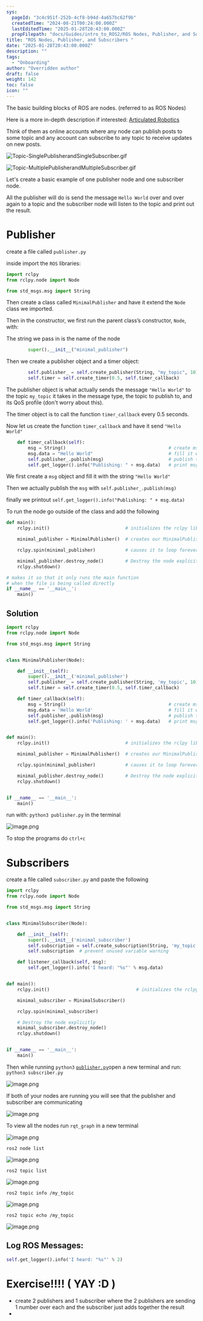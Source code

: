 ```yaml
---
sys:
  pageId: "3c4c951f-252b-4cf8-b94d-4a657bc62f9b"
  createdTime: "2024-08-21T00:24:00.000Z"
  lastEditedTime: "2025-01-28T20:43:00.000Z"
  propFilepath: "docs/Guides/intro_to_ROS2/ROS Nodes, Publisher, and Subscribers .md"
title: "ROS Nodes, Publisher, and Subscribers "
date: "2025-01-28T20:43:00.000Z"
description: ""
tags:
  - "Onboarding"
author: "Overridden author"
draft: false
weight: 142
toc: false
icon: ""
---
```


The basic building blocks of ROS are nodes. (referred to as ROS Nodes)

Here is a more in-depth description if interested: [Articulated Robotics](https://articulatedrobotics.xyz/tutorials/ready-for-ros/ros-overview#2-nodes)

Think of them as online accounts where any node can publish posts to some topic and any account can subscribe to any topic to receive updates on new posts.

![Topic-SinglePublisherandSingleSubscriber.gif](https://docs.ros.org/en/humble/_images/Topic-SinglePublisherandSingleSubscriber.gif)

![Topic-MultiplePublisherandMultipleSubscriber.gif](https://docs.ros.org/en/humble/_images/Topic-MultiplePublisherandMultipleSubscriber.gif)

Let's create a basic example of one publisher node and one subscriber node.

All the publisher will do is send the message `Hello World` over and over again to a topic and the subscriber node will listen to the topic and print out the result.

# Publisher

create a file called `publisher.py` 

inside import the `ROS` libraries:

```python
import rclpy
from rclpy.node import Node

from std_msgs.msg import String
```

Then create a class called `MinimalPublisher` and have it extend the `Node` class we imported.

Then in the constructor, we first run the parent class’s constructor, `Node`, with:

The string we pass in is the name of the node

```python
        super().__init__("minimal_publisher")
```

Then we create a publisher object and a timer object:

```python
        self.publisher_ = self.create_publisher(String, "my_topic", 10)
        self.timer = self.create_timer(0.5, self.timer_callback)
```

The publisher object is what actually sends the message `"Hello World"` to the topic `my_topic` it takes in the message type, the topic to publish to, and its QoS profile (don't worry about this).

The timer object is to call the function `timer_callback` every 0.5 seconds.

Now let us create the function `timer_callback` and have it send `"Hello World"`

```python
    def timer_callback(self):
        msg = String()                                      # create msg object
        msg.data = "Hello World"                            # fill it with data
        self.publisher_.publish(msg)                        # publish the message
        self.get_logger().info("Publishing: " + msg.data)   # print msg
```

We first create a `msg` object and fill it with the string `"Hello World"`

Then we actually publish the `msg` with `self.publisher_.publish(msg)`

finally we printout `self.get_logger().info("Publishing: " + msg.data)`

To run the node go outside of the class and add the following

```python
def main():
    rclpy.init()                            # initializes the rclpy library

    minimal_publisher = MinimalPublisher()  # creates our MinimalPublisher object

    rclpy.spin(minimal_publisher)           # causes it to loop forever

    minimal_publisher.destroy_node()        # Destroy the node explicitly
    rclpy.shutdown()

# makes it so that it only runs the main function
# when the file is being called directly
if __name__ == '__main__': 
    main()
```

## Solution

```python
import rclpy
from rclpy.node import Node

from std_msgs.msg import String


class MinimalPublisher(Node):

    def __init__(self):
        super().__init__('minimal_publisher')
        self.publisher_ = self.create_publisher(String, 'my_topic', 10)
        self.timer = self.create_timer(0.5, self.timer_callback)

    def timer_callback(self):
        msg = String()                                      # create msg object
        msg.data = 'Hello World'                            # fill it with data
        self.publisher_.publish(msg)                        # publish the message
        self.get_logger().info('Publishing: ' + msg.data)   # print msg


def main():
    rclpy.init()                            # initializes the rclpy library

    minimal_publisher = MinimalPublisher()  # creates our MinimalPublisher object

    rclpy.spin(minimal_publisher)           # causes it to loop forever

    minimal_publisher.destroy_node()        # Destroy the node explicitly
    rclpy.shutdown()


if __name__ == '__main__':
    main()
```

run with: `python3 publisher.py` in the terminal

![image.png](https://prod-files-secure.s3.us-west-2.amazonaws.com/d518164a-d88e-44d1-a4ee-3adb3bd8bce0/9214accb-ad5b-44f1-a31c-b3167c59138b/image.png?X-Amz-Algorithm=AWS4-HMAC-SHA256&X-Amz-Content-Sha256=UNSIGNED-PAYLOAD&X-Amz-Credential=ASIAZI2LB4666BGWGJ6Y%2F20250215%2Fus-west-2%2Fs3%2Faws4_request&X-Amz-Date=20250215T040856Z&X-Amz-Expires=3600&X-Amz-Security-Token=IQoJb3JpZ2luX2VjEBAaCXVzLXdlc3QtMiJIMEYCIQDyVSgjYhIK0EHI5mbWhdyvBWzOR956odrOUT%2B9DvW7jwIhAKMg0yGZ0zjPmL%2F9pRkTzjApZZNgnewxs3Xs2n1SH9%2FsKv8DCDkQABoMNjM3NDIzMTgzODA1IgzcnOI8InFVEJR%2BcIsq3AMV7e%2BpIx%2Bo2tPb3N9u0%2Bjt4qs9eWKMDojT4wePMKFQwnQUOZU%2FAFf4%2Bqd%2B6uz8qgrB4PgSKQypYkm4MjkgPdGvHlG3iImPQEORFf107srpAhzRJoNTdnb5JLh7F%2FZzask0uoeX49QkooJ2Cdzw5yNHU%2BfxoSQGT9FS7rOPWHzoHAEpaIUnROj296lKipdZq35mF%2B8hKziXgXW%2Fd%2BX6Hl3q01hwGBBx69csMcoCG17oV0QhOXx5triR59%2FLyOjqcsy8meF935HGRoB6luhqm6f1DPz571KYxsPCy9E14DbaXDZN07DQp4VJ2BN6DoDCexxsjOr1SscF9c5omQ9NgbPk4tWIhN%2FtmN4yQw2UMe6UIJr5VvHhUJyBtOnqVE071R7BTOjurYCeaiQQM0cOL5C21MnoCZ0%2F%2BpBS%2F9BDrZePdC5guZv07ytbhJAe9CExTjt3J3yaqePzcDapHrPo0zz8R8QEVnZMjKltC%2BTisHKDmMymR6XLxYd7XXX%2BFlInDHk73QMyVlzsS%2BnRLp4tTUHTXOx9U7mL78FPBlujlCvGnXfX1xHWxyIYQFF%2Fwewg8iiVzmXc%2FVVzf4C98mSpW4mUpn%2FbLWQXxACDB%2FBOFO2DcuRJAiySrsLVU0DImDCptL%2B9BjqkAf4CTODiqIGZ%2BHvRpFnQa1IP%2BGZ1ZcCKVy7JBleXLvJT3KwMy2FTmB3d5haQDvEWr%2BMSo9z1LJyV5WvX%2B%2FB%2FebAgBc6hkOw3bREbGGmNDbBMMwqqikPOd6ZSSrRQ1ZjyIrQ8Qc3e0bAarfZ5CLNxkTYbjEtX0gu71MBSOPKLoMNj6broiW8qRE8ygX8fUBljhNGi4ek5bD4kAcTWKqbBb70BeoB%2B&X-Amz-Signature=0f19000572f8c6a5b984f9bee1742666a76d7a30fb9c071d8eabccd931a4fe5a&X-Amz-SignedHeaders=host&x-id=GetObject)

To stop the programs do `ctrl+c`

# Subscribers

create a file called `subscriber.py` and paste the following

```python
import rclpy
from rclpy.node import Node

from std_msgs.msg import String


class MinimalSubscriber(Node):

    def __init__(self):
        super().__init__('minimal_subscriber')
        self.subscription = self.create_subscription(String, 'my_topic', self.listener_callback, 10)
        self.subscription  # prevent unused variable warning

    def listener_callback(self, msg):
        self.get_logger().info('I heard: "%s"' % msg.data)


def main():
    rclpy.init()                                # initializes the rclpy library

    minimal_subscriber = MinimalSubscriber()

    rclpy.spin(minimal_subscriber)

    # Destroy the node explicitly
    minimal_subscriber.destroy_node()
    rclpy.shutdown()


if __name__ == '__main__':
    main()
```

Then while running `python3` [`publisher.py`](http://publisher.py/)open a new terminal and run: `python3 subscriber.py` 

![image.png](https://prod-files-secure.s3.us-west-2.amazonaws.com/d518164a-d88e-44d1-a4ee-3adb3bd8bce0/611fccf2-c738-4dbd-94e9-98f209092866/image.png?X-Amz-Algorithm=AWS4-HMAC-SHA256&X-Amz-Content-Sha256=UNSIGNED-PAYLOAD&X-Amz-Credential=ASIAZI2LB4666BGWGJ6Y%2F20250215%2Fus-west-2%2Fs3%2Faws4_request&X-Amz-Date=20250215T040856Z&X-Amz-Expires=3600&X-Amz-Security-Token=IQoJb3JpZ2luX2VjEBAaCXVzLXdlc3QtMiJIMEYCIQDyVSgjYhIK0EHI5mbWhdyvBWzOR956odrOUT%2B9DvW7jwIhAKMg0yGZ0zjPmL%2F9pRkTzjApZZNgnewxs3Xs2n1SH9%2FsKv8DCDkQABoMNjM3NDIzMTgzODA1IgzcnOI8InFVEJR%2BcIsq3AMV7e%2BpIx%2Bo2tPb3N9u0%2Bjt4qs9eWKMDojT4wePMKFQwnQUOZU%2FAFf4%2Bqd%2B6uz8qgrB4PgSKQypYkm4MjkgPdGvHlG3iImPQEORFf107srpAhzRJoNTdnb5JLh7F%2FZzask0uoeX49QkooJ2Cdzw5yNHU%2BfxoSQGT9FS7rOPWHzoHAEpaIUnROj296lKipdZq35mF%2B8hKziXgXW%2Fd%2BX6Hl3q01hwGBBx69csMcoCG17oV0QhOXx5triR59%2FLyOjqcsy8meF935HGRoB6luhqm6f1DPz571KYxsPCy9E14DbaXDZN07DQp4VJ2BN6DoDCexxsjOr1SscF9c5omQ9NgbPk4tWIhN%2FtmN4yQw2UMe6UIJr5VvHhUJyBtOnqVE071R7BTOjurYCeaiQQM0cOL5C21MnoCZ0%2F%2BpBS%2F9BDrZePdC5guZv07ytbhJAe9CExTjt3J3yaqePzcDapHrPo0zz8R8QEVnZMjKltC%2BTisHKDmMymR6XLxYd7XXX%2BFlInDHk73QMyVlzsS%2BnRLp4tTUHTXOx9U7mL78FPBlujlCvGnXfX1xHWxyIYQFF%2Fwewg8iiVzmXc%2FVVzf4C98mSpW4mUpn%2FbLWQXxACDB%2FBOFO2DcuRJAiySrsLVU0DImDCptL%2B9BjqkAf4CTODiqIGZ%2BHvRpFnQa1IP%2BGZ1ZcCKVy7JBleXLvJT3KwMy2FTmB3d5haQDvEWr%2BMSo9z1LJyV5WvX%2B%2FB%2FebAgBc6hkOw3bREbGGmNDbBMMwqqikPOd6ZSSrRQ1ZjyIrQ8Qc3e0bAarfZ5CLNxkTYbjEtX0gu71MBSOPKLoMNj6broiW8qRE8ygX8fUBljhNGi4ek5bD4kAcTWKqbBb70BeoB%2B&X-Amz-Signature=64b023341b58d635523f6e3a7ad0ea67c9a2fbde4f780b23375749e2444b9821&X-Amz-SignedHeaders=host&x-id=GetObject)

If both of your nodes are running you will see that the publisher and subscriber are communicating

![image.png](https://prod-files-secure.s3.us-west-2.amazonaws.com/d518164a-d88e-44d1-a4ee-3adb3bd8bce0/eea428b5-1cf0-43bb-a30b-81cbaf6c5c78/image.png?X-Amz-Algorithm=AWS4-HMAC-SHA256&X-Amz-Content-Sha256=UNSIGNED-PAYLOAD&X-Amz-Credential=ASIAZI2LB4666BGWGJ6Y%2F20250215%2Fus-west-2%2Fs3%2Faws4_request&X-Amz-Date=20250215T040856Z&X-Amz-Expires=3600&X-Amz-Security-Token=IQoJb3JpZ2luX2VjEBAaCXVzLXdlc3QtMiJIMEYCIQDyVSgjYhIK0EHI5mbWhdyvBWzOR956odrOUT%2B9DvW7jwIhAKMg0yGZ0zjPmL%2F9pRkTzjApZZNgnewxs3Xs2n1SH9%2FsKv8DCDkQABoMNjM3NDIzMTgzODA1IgzcnOI8InFVEJR%2BcIsq3AMV7e%2BpIx%2Bo2tPb3N9u0%2Bjt4qs9eWKMDojT4wePMKFQwnQUOZU%2FAFf4%2Bqd%2B6uz8qgrB4PgSKQypYkm4MjkgPdGvHlG3iImPQEORFf107srpAhzRJoNTdnb5JLh7F%2FZzask0uoeX49QkooJ2Cdzw5yNHU%2BfxoSQGT9FS7rOPWHzoHAEpaIUnROj296lKipdZq35mF%2B8hKziXgXW%2Fd%2BX6Hl3q01hwGBBx69csMcoCG17oV0QhOXx5triR59%2FLyOjqcsy8meF935HGRoB6luhqm6f1DPz571KYxsPCy9E14DbaXDZN07DQp4VJ2BN6DoDCexxsjOr1SscF9c5omQ9NgbPk4tWIhN%2FtmN4yQw2UMe6UIJr5VvHhUJyBtOnqVE071R7BTOjurYCeaiQQM0cOL5C21MnoCZ0%2F%2BpBS%2F9BDrZePdC5guZv07ytbhJAe9CExTjt3J3yaqePzcDapHrPo0zz8R8QEVnZMjKltC%2BTisHKDmMymR6XLxYd7XXX%2BFlInDHk73QMyVlzsS%2BnRLp4tTUHTXOx9U7mL78FPBlujlCvGnXfX1xHWxyIYQFF%2Fwewg8iiVzmXc%2FVVzf4C98mSpW4mUpn%2FbLWQXxACDB%2FBOFO2DcuRJAiySrsLVU0DImDCptL%2B9BjqkAf4CTODiqIGZ%2BHvRpFnQa1IP%2BGZ1ZcCKVy7JBleXLvJT3KwMy2FTmB3d5haQDvEWr%2BMSo9z1LJyV5WvX%2B%2FB%2FebAgBc6hkOw3bREbGGmNDbBMMwqqikPOd6ZSSrRQ1ZjyIrQ8Qc3e0bAarfZ5CLNxkTYbjEtX0gu71MBSOPKLoMNj6broiW8qRE8ygX8fUBljhNGi4ek5bD4kAcTWKqbBb70BeoB%2B&X-Amz-Signature=dd9f43e728f3f286fff79683eace3633b2ae303fb48aeab0d639c11f268807dd&X-Amz-SignedHeaders=host&x-id=GetObject)

To view all the nodes run `rqt_graph` in a new terminal

![image.png](https://prod-files-secure.s3.us-west-2.amazonaws.com/d518164a-d88e-44d1-a4ee-3adb3bd8bce0/1d98e964-4318-4d62-b5c4-8c8f78368598/image.png?X-Amz-Algorithm=AWS4-HMAC-SHA256&X-Amz-Content-Sha256=UNSIGNED-PAYLOAD&X-Amz-Credential=ASIAZI2LB4666BGWGJ6Y%2F20250215%2Fus-west-2%2Fs3%2Faws4_request&X-Amz-Date=20250215T040856Z&X-Amz-Expires=3600&X-Amz-Security-Token=IQoJb3JpZ2luX2VjEBAaCXVzLXdlc3QtMiJIMEYCIQDyVSgjYhIK0EHI5mbWhdyvBWzOR956odrOUT%2B9DvW7jwIhAKMg0yGZ0zjPmL%2F9pRkTzjApZZNgnewxs3Xs2n1SH9%2FsKv8DCDkQABoMNjM3NDIzMTgzODA1IgzcnOI8InFVEJR%2BcIsq3AMV7e%2BpIx%2Bo2tPb3N9u0%2Bjt4qs9eWKMDojT4wePMKFQwnQUOZU%2FAFf4%2Bqd%2B6uz8qgrB4PgSKQypYkm4MjkgPdGvHlG3iImPQEORFf107srpAhzRJoNTdnb5JLh7F%2FZzask0uoeX49QkooJ2Cdzw5yNHU%2BfxoSQGT9FS7rOPWHzoHAEpaIUnROj296lKipdZq35mF%2B8hKziXgXW%2Fd%2BX6Hl3q01hwGBBx69csMcoCG17oV0QhOXx5triR59%2FLyOjqcsy8meF935HGRoB6luhqm6f1DPz571KYxsPCy9E14DbaXDZN07DQp4VJ2BN6DoDCexxsjOr1SscF9c5omQ9NgbPk4tWIhN%2FtmN4yQw2UMe6UIJr5VvHhUJyBtOnqVE071R7BTOjurYCeaiQQM0cOL5C21MnoCZ0%2F%2BpBS%2F9BDrZePdC5guZv07ytbhJAe9CExTjt3J3yaqePzcDapHrPo0zz8R8QEVnZMjKltC%2BTisHKDmMymR6XLxYd7XXX%2BFlInDHk73QMyVlzsS%2BnRLp4tTUHTXOx9U7mL78FPBlujlCvGnXfX1xHWxyIYQFF%2Fwewg8iiVzmXc%2FVVzf4C98mSpW4mUpn%2FbLWQXxACDB%2FBOFO2DcuRJAiySrsLVU0DImDCptL%2B9BjqkAf4CTODiqIGZ%2BHvRpFnQa1IP%2BGZ1ZcCKVy7JBleXLvJT3KwMy2FTmB3d5haQDvEWr%2BMSo9z1LJyV5WvX%2B%2FB%2FebAgBc6hkOw3bREbGGmNDbBMMwqqikPOd6ZSSrRQ1ZjyIrQ8Qc3e0bAarfZ5CLNxkTYbjEtX0gu71MBSOPKLoMNj6broiW8qRE8ygX8fUBljhNGi4ek5bD4kAcTWKqbBb70BeoB%2B&X-Amz-Signature=be86a315468c876dacf19516a6c130fcaf7f35b2f1cee56c9d36e89b49871798&X-Amz-SignedHeaders=host&x-id=GetObject)

`ros2 node list`

![image.png](https://prod-files-secure.s3.us-west-2.amazonaws.com/d518164a-d88e-44d1-a4ee-3adb3bd8bce0/680ac8cf-e6d9-4164-9ece-5b9a6fccffee/image.png?X-Amz-Algorithm=AWS4-HMAC-SHA256&X-Amz-Content-Sha256=UNSIGNED-PAYLOAD&X-Amz-Credential=ASIAZI2LB4666BGWGJ6Y%2F20250215%2Fus-west-2%2Fs3%2Faws4_request&X-Amz-Date=20250215T040856Z&X-Amz-Expires=3600&X-Amz-Security-Token=IQoJb3JpZ2luX2VjEBAaCXVzLXdlc3QtMiJIMEYCIQDyVSgjYhIK0EHI5mbWhdyvBWzOR956odrOUT%2B9DvW7jwIhAKMg0yGZ0zjPmL%2F9pRkTzjApZZNgnewxs3Xs2n1SH9%2FsKv8DCDkQABoMNjM3NDIzMTgzODA1IgzcnOI8InFVEJR%2BcIsq3AMV7e%2BpIx%2Bo2tPb3N9u0%2Bjt4qs9eWKMDojT4wePMKFQwnQUOZU%2FAFf4%2Bqd%2B6uz8qgrB4PgSKQypYkm4MjkgPdGvHlG3iImPQEORFf107srpAhzRJoNTdnb5JLh7F%2FZzask0uoeX49QkooJ2Cdzw5yNHU%2BfxoSQGT9FS7rOPWHzoHAEpaIUnROj296lKipdZq35mF%2B8hKziXgXW%2Fd%2BX6Hl3q01hwGBBx69csMcoCG17oV0QhOXx5triR59%2FLyOjqcsy8meF935HGRoB6luhqm6f1DPz571KYxsPCy9E14DbaXDZN07DQp4VJ2BN6DoDCexxsjOr1SscF9c5omQ9NgbPk4tWIhN%2FtmN4yQw2UMe6UIJr5VvHhUJyBtOnqVE071R7BTOjurYCeaiQQM0cOL5C21MnoCZ0%2F%2BpBS%2F9BDrZePdC5guZv07ytbhJAe9CExTjt3J3yaqePzcDapHrPo0zz8R8QEVnZMjKltC%2BTisHKDmMymR6XLxYd7XXX%2BFlInDHk73QMyVlzsS%2BnRLp4tTUHTXOx9U7mL78FPBlujlCvGnXfX1xHWxyIYQFF%2Fwewg8iiVzmXc%2FVVzf4C98mSpW4mUpn%2FbLWQXxACDB%2FBOFO2DcuRJAiySrsLVU0DImDCptL%2B9BjqkAf4CTODiqIGZ%2BHvRpFnQa1IP%2BGZ1ZcCKVy7JBleXLvJT3KwMy2FTmB3d5haQDvEWr%2BMSo9z1LJyV5WvX%2B%2FB%2FebAgBc6hkOw3bREbGGmNDbBMMwqqikPOd6ZSSrRQ1ZjyIrQ8Qc3e0bAarfZ5CLNxkTYbjEtX0gu71MBSOPKLoMNj6broiW8qRE8ygX8fUBljhNGi4ek5bD4kAcTWKqbBb70BeoB%2B&X-Amz-Signature=9dd478668363bbba85e692753b2eaa4b5dc1662612b34b8668d80cbb97ace7f6&X-Amz-SignedHeaders=host&x-id=GetObject)

`ros2 topic list`

![image.png](https://prod-files-secure.s3.us-west-2.amazonaws.com/d518164a-d88e-44d1-a4ee-3adb3bd8bce0/eee2ebe1-27ef-4a4a-96fb-2ca54126fb29/image.png?X-Amz-Algorithm=AWS4-HMAC-SHA256&X-Amz-Content-Sha256=UNSIGNED-PAYLOAD&X-Amz-Credential=ASIAZI2LB4666BGWGJ6Y%2F20250215%2Fus-west-2%2Fs3%2Faws4_request&X-Amz-Date=20250215T040856Z&X-Amz-Expires=3600&X-Amz-Security-Token=IQoJb3JpZ2luX2VjEBAaCXVzLXdlc3QtMiJIMEYCIQDyVSgjYhIK0EHI5mbWhdyvBWzOR956odrOUT%2B9DvW7jwIhAKMg0yGZ0zjPmL%2F9pRkTzjApZZNgnewxs3Xs2n1SH9%2FsKv8DCDkQABoMNjM3NDIzMTgzODA1IgzcnOI8InFVEJR%2BcIsq3AMV7e%2BpIx%2Bo2tPb3N9u0%2Bjt4qs9eWKMDojT4wePMKFQwnQUOZU%2FAFf4%2Bqd%2B6uz8qgrB4PgSKQypYkm4MjkgPdGvHlG3iImPQEORFf107srpAhzRJoNTdnb5JLh7F%2FZzask0uoeX49QkooJ2Cdzw5yNHU%2BfxoSQGT9FS7rOPWHzoHAEpaIUnROj296lKipdZq35mF%2B8hKziXgXW%2Fd%2BX6Hl3q01hwGBBx69csMcoCG17oV0QhOXx5triR59%2FLyOjqcsy8meF935HGRoB6luhqm6f1DPz571KYxsPCy9E14DbaXDZN07DQp4VJ2BN6DoDCexxsjOr1SscF9c5omQ9NgbPk4tWIhN%2FtmN4yQw2UMe6UIJr5VvHhUJyBtOnqVE071R7BTOjurYCeaiQQM0cOL5C21MnoCZ0%2F%2BpBS%2F9BDrZePdC5guZv07ytbhJAe9CExTjt3J3yaqePzcDapHrPo0zz8R8QEVnZMjKltC%2BTisHKDmMymR6XLxYd7XXX%2BFlInDHk73QMyVlzsS%2BnRLp4tTUHTXOx9U7mL78FPBlujlCvGnXfX1xHWxyIYQFF%2Fwewg8iiVzmXc%2FVVzf4C98mSpW4mUpn%2FbLWQXxACDB%2FBOFO2DcuRJAiySrsLVU0DImDCptL%2B9BjqkAf4CTODiqIGZ%2BHvRpFnQa1IP%2BGZ1ZcCKVy7JBleXLvJT3KwMy2FTmB3d5haQDvEWr%2BMSo9z1LJyV5WvX%2B%2FB%2FebAgBc6hkOw3bREbGGmNDbBMMwqqikPOd6ZSSrRQ1ZjyIrQ8Qc3e0bAarfZ5CLNxkTYbjEtX0gu71MBSOPKLoMNj6broiW8qRE8ygX8fUBljhNGi4ek5bD4kAcTWKqbBb70BeoB%2B&X-Amz-Signature=488fc2b2f87997d99a29ed998d670f3479a418d1eb15e4f1eba90e739f58e2da&X-Amz-SignedHeaders=host&x-id=GetObject)

`ros2 topic info /my_topic`

![image.png](https://prod-files-secure.s3.us-west-2.amazonaws.com/d518164a-d88e-44d1-a4ee-3adb3bd8bce0/6288ef12-cb9e-406f-b9eb-65feed3a9011/image.png?X-Amz-Algorithm=AWS4-HMAC-SHA256&X-Amz-Content-Sha256=UNSIGNED-PAYLOAD&X-Amz-Credential=ASIAZI2LB4666BGWGJ6Y%2F20250215%2Fus-west-2%2Fs3%2Faws4_request&X-Amz-Date=20250215T040856Z&X-Amz-Expires=3600&X-Amz-Security-Token=IQoJb3JpZ2luX2VjEBAaCXVzLXdlc3QtMiJIMEYCIQDyVSgjYhIK0EHI5mbWhdyvBWzOR956odrOUT%2B9DvW7jwIhAKMg0yGZ0zjPmL%2F9pRkTzjApZZNgnewxs3Xs2n1SH9%2FsKv8DCDkQABoMNjM3NDIzMTgzODA1IgzcnOI8InFVEJR%2BcIsq3AMV7e%2BpIx%2Bo2tPb3N9u0%2Bjt4qs9eWKMDojT4wePMKFQwnQUOZU%2FAFf4%2Bqd%2B6uz8qgrB4PgSKQypYkm4MjkgPdGvHlG3iImPQEORFf107srpAhzRJoNTdnb5JLh7F%2FZzask0uoeX49QkooJ2Cdzw5yNHU%2BfxoSQGT9FS7rOPWHzoHAEpaIUnROj296lKipdZq35mF%2B8hKziXgXW%2Fd%2BX6Hl3q01hwGBBx69csMcoCG17oV0QhOXx5triR59%2FLyOjqcsy8meF935HGRoB6luhqm6f1DPz571KYxsPCy9E14DbaXDZN07DQp4VJ2BN6DoDCexxsjOr1SscF9c5omQ9NgbPk4tWIhN%2FtmN4yQw2UMe6UIJr5VvHhUJyBtOnqVE071R7BTOjurYCeaiQQM0cOL5C21MnoCZ0%2F%2BpBS%2F9BDrZePdC5guZv07ytbhJAe9CExTjt3J3yaqePzcDapHrPo0zz8R8QEVnZMjKltC%2BTisHKDmMymR6XLxYd7XXX%2BFlInDHk73QMyVlzsS%2BnRLp4tTUHTXOx9U7mL78FPBlujlCvGnXfX1xHWxyIYQFF%2Fwewg8iiVzmXc%2FVVzf4C98mSpW4mUpn%2FbLWQXxACDB%2FBOFO2DcuRJAiySrsLVU0DImDCptL%2B9BjqkAf4CTODiqIGZ%2BHvRpFnQa1IP%2BGZ1ZcCKVy7JBleXLvJT3KwMy2FTmB3d5haQDvEWr%2BMSo9z1LJyV5WvX%2B%2FB%2FebAgBc6hkOw3bREbGGmNDbBMMwqqikPOd6ZSSrRQ1ZjyIrQ8Qc3e0bAarfZ5CLNxkTYbjEtX0gu71MBSOPKLoMNj6broiW8qRE8ygX8fUBljhNGi4ek5bD4kAcTWKqbBb70BeoB%2B&X-Amz-Signature=8c8629be1a1a2cc8685a420a69989280063fb5b42fa3abac604fa4bca9b27c52&X-Amz-SignedHeaders=host&x-id=GetObject)

`ros2 topic echo /my_topic`

![image.png](https://prod-files-secure.s3.us-west-2.amazonaws.com/d518164a-d88e-44d1-a4ee-3adb3bd8bce0/0a6fcb4d-422d-4a6c-a803-749ef4adf2c6/image.png?X-Amz-Algorithm=AWS4-HMAC-SHA256&X-Amz-Content-Sha256=UNSIGNED-PAYLOAD&X-Amz-Credential=ASIAZI2LB4666BGWGJ6Y%2F20250215%2Fus-west-2%2Fs3%2Faws4_request&X-Amz-Date=20250215T040856Z&X-Amz-Expires=3600&X-Amz-Security-Token=IQoJb3JpZ2luX2VjEBAaCXVzLXdlc3QtMiJIMEYCIQDyVSgjYhIK0EHI5mbWhdyvBWzOR956odrOUT%2B9DvW7jwIhAKMg0yGZ0zjPmL%2F9pRkTzjApZZNgnewxs3Xs2n1SH9%2FsKv8DCDkQABoMNjM3NDIzMTgzODA1IgzcnOI8InFVEJR%2BcIsq3AMV7e%2BpIx%2Bo2tPb3N9u0%2Bjt4qs9eWKMDojT4wePMKFQwnQUOZU%2FAFf4%2Bqd%2B6uz8qgrB4PgSKQypYkm4MjkgPdGvHlG3iImPQEORFf107srpAhzRJoNTdnb5JLh7F%2FZzask0uoeX49QkooJ2Cdzw5yNHU%2BfxoSQGT9FS7rOPWHzoHAEpaIUnROj296lKipdZq35mF%2B8hKziXgXW%2Fd%2BX6Hl3q01hwGBBx69csMcoCG17oV0QhOXx5triR59%2FLyOjqcsy8meF935HGRoB6luhqm6f1DPz571KYxsPCy9E14DbaXDZN07DQp4VJ2BN6DoDCexxsjOr1SscF9c5omQ9NgbPk4tWIhN%2FtmN4yQw2UMe6UIJr5VvHhUJyBtOnqVE071R7BTOjurYCeaiQQM0cOL5C21MnoCZ0%2F%2BpBS%2F9BDrZePdC5guZv07ytbhJAe9CExTjt3J3yaqePzcDapHrPo0zz8R8QEVnZMjKltC%2BTisHKDmMymR6XLxYd7XXX%2BFlInDHk73QMyVlzsS%2BnRLp4tTUHTXOx9U7mL78FPBlujlCvGnXfX1xHWxyIYQFF%2Fwewg8iiVzmXc%2FVVzf4C98mSpW4mUpn%2FbLWQXxACDB%2FBOFO2DcuRJAiySrsLVU0DImDCptL%2B9BjqkAf4CTODiqIGZ%2BHvRpFnQa1IP%2BGZ1ZcCKVy7JBleXLvJT3KwMy2FTmB3d5haQDvEWr%2BMSo9z1LJyV5WvX%2B%2FB%2FebAgBc6hkOw3bREbGGmNDbBMMwqqikPOd6ZSSrRQ1ZjyIrQ8Qc3e0bAarfZ5CLNxkTYbjEtX0gu71MBSOPKLoMNj6broiW8qRE8ygX8fUBljhNGi4ek5bD4kAcTWKqbBb70BeoB%2B&X-Amz-Signature=6a683812071397a51811b958a76926e92e28167e7972ab21c7182ec046cca499&X-Amz-SignedHeaders=host&x-id=GetObject)

## Log ROS Messages:

```python
self.get_logger().info('I heard: "%s"' % 2)
```

# Exercise!!!! ( YAY :D )

- create 2 publishers and 1 subscriber where the 2 publishers are sending 1 number over each and the subscriber just adds together the result
- 
